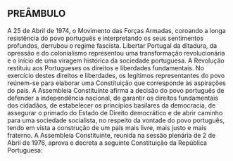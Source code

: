 ## PREÂMBULO
A 25 de Abril de 1974, o Movimento das Forças Armadas, coroando a longa resistência do povo português e interpretando os seus sentimentos profundos, derrubou o regime fascista.
Libertar Portugal da ditadura, da opressão e do colonialismo representou uma transformação revolucionária e o início de uma viragem histórica da sociedade portuguesa.
A Revolução restituiu aos Portugueses os direitos e liberdades fundamentais. No exercício destes direitos e liberdades, os legítimos representantes do povo reúnem-se para elaborar uma Constituição que corresponde às aspirações do país.
A Assembleia Constituinte afirma a decisão do povo português de defender a independência nacional, de garantir os direitos fundamentais dos cidadãos, de estabelecer os princípios basilares da democracia, de assegurar o primado do Estado de Direito democrático e de abrir caminho para uma sociedade socialista, no respeito da vontade do povo português, tendo em vista a construção de um país mais livre, mais justo e mais fraterno.
A Assembleia Constituinte, reunida na sessão plenária de 2 de Abril de 1976, aprova e decreta a seguinte Constituição da República Portuguesa:
